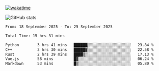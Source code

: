 [![wakatime](https://wakatime.com/badge/user/ef685785-b2de-4416-b5c6-df540c453238.svg)](https://wakatime.com/@ef685785-b2de-4416-b5c6-df540c453238)

![GitHub stats](https://github-readme-stats.vercel.app/api?username=songhahaha66)
<!--START_SECTION:waka-->

```txt
From: 18 September 2025 - To: 25 September 2025

Total Time: 15 hrs 31 mins

Python        3 hrs 41 mins   ██████░░░░░░░░░░░░░░░░░░░   23.84 %
C++           3 hrs 30 mins   █████▓░░░░░░░░░░░░░░░░░░░   22.58 %
Rust          2 hrs 39 mins   ████▒░░░░░░░░░░░░░░░░░░░░   17.13 %
Vue.js        58 mins         █▓░░░░░░░░░░░░░░░░░░░░░░░   06.24 %
Markdown      53 mins         █▒░░░░░░░░░░░░░░░░░░░░░░░   05.80 %
```

<!--END_SECTION:waka-->
